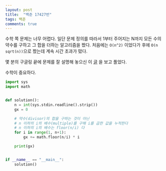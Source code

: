 ```yaml
---
layout: post
title:  "백준 17427번"
tags: 백준
comments: true
---
```


수학 쪽 문제는 너무 어렵다. 일단 문제 정의를 따라서 1부터 주어지는 N까지 모든 수의 약수를 구하고 그 합을 더하는 알고리즘을 짰다.
처음에는 `O(n^2)` 이었다가 후에 `O(n sqrt(n))`으로 짰는데 계속 시간 초과가 떴다.

몇 분의 구글링 끝에 문제를 잘 설명해 놓으신 이 [글](https://m.blog.naver.com/PostView.nhn?blogId=jh05013&logNo=221637727327&categoryNo=107&proxyReferer=&proxyReferer=https:%2F%2Fwww.google.com%2F) 을 보고 풀었다. 

수학이 중요하다.

```python
import sys
import math


def solution():
    n = int(sys.stdin.readline().strip())
    gx = 0

    # 약수(divisor)의 합을 구하는 것이 아닌
    # n 이하의 i의 배수(multiple)를 구해 i를 곱한 값을 누적한다
    # n 이하의 i의 배수는 floor(n/i) 다
    for i in range(1, n+1):
        gx += math.floor(n/i) * i

    print(gx)


if __name__ == "__main__":
    solution()

```